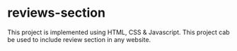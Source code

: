 # reviews-section
This project is implemented using HTML, CSS &amp; Javascript. This project cab be used to include review section in any website.
